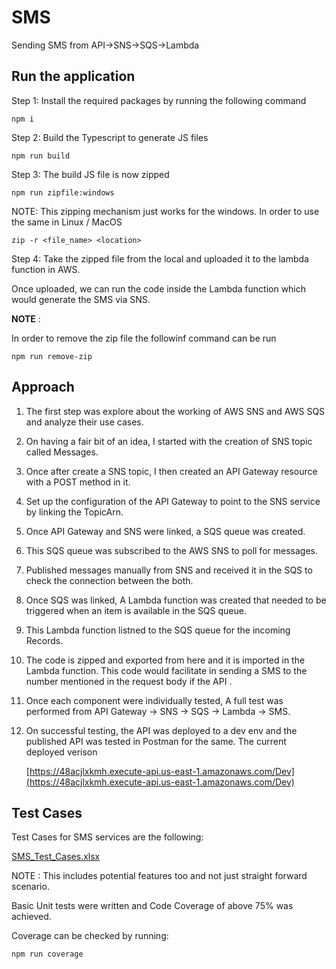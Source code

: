 
# SMS
Sending SMS from API->SNS->SQS->Lambda

## Run the application

Step 1: Install the required packages by running the following command

    npm i

Step 2: Build the Typescript to generate JS files

    npm run build

Step 3: The build JS file is now zipped 

    npm run zipfile:windows
    
NOTE: This zipping mechanism just works for the windows. In order to use the same in Linux / MacOS 

    zip -r <file_name> <location>
Step 4: Take the zipped file from the local and uploaded it to the lambda function in AWS.


Once uploaded, we can run the code inside the Lambda function which would generate the SMS via SNS.

**NOTE** :

 In order to remove the zip file the followinf command can be run

    npm run remove-zip


## Approach

1. The first step was explore about the working of AWS SNS and AWS SQS and analyze their use cases.
2. On having a fair bit of an idea, I started with the creation of SNS topic called Messages.
3. Once after create a SNS topic, I then created an API Gateway resource with a POST method in it. 
4. Set up the configuration of the API Gateway to point to the SNS service by linking the TopicArn.

5. Once API Gateway and SNS were linked, a SQS queue was created.
6. This SQS queue was subscribed to the AWS SNS to poll for messages.
7. Published messages manually from SNS and received it in the SQS to check the connection between the both.
8. Once SQS was linked, A Lambda function was created that needed to be triggered when an item is available in the SQS queue.
9. This Lambda function listned to the SQS queue for the incoming Records.
10. The code is zipped and exported from here and it is imported in the Lambda function. This code would facilitate in sending a SMS to the number mentioned in the request body if the API .
11. Once each component were individually tested, A full test was performed from API Gateway -> SNS -> SQS -> Lambda -> SMS.
12. On successful testing, the API was deployed to a dev env and the published API was tested in Postman for the same. The current deployed verison

    [https://48acjlxkmh.execute-api.us-east-1.amazonaws.com/Dev](https://48acjlxkmh.execute-api.us-east-1.amazonaws.com/Dev)



## Test Cases
Test Cases for SMS services  are the following:

[SMS_Test_Cases.xlsx](https://github.com/Mukhil-Padmanabhan/SMS/files/10701982/SMS_Test_Cases.xlsx)

NOTE : This includes potential features too and not just straight forward scenario.

Basic Unit tests were written and Code Coverage of above 75% was achieved.

Coverage can be checked by running:

    npm run coverage
